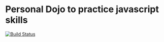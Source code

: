 # Personal Dojo to practice javascript skills

[![Build Status](https://travis-ci.org/cmwen/dojo.svg?branch=master)](https://travis-ci.org/cmwen/dojo)
